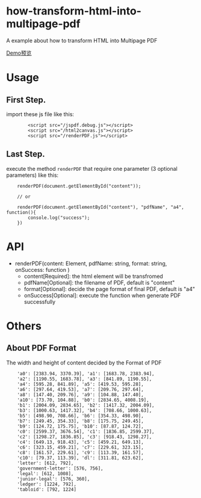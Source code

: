 # how-transform-html-into-multipage-pdf
A example about how to transform HTML into Multipage PDF

[Demo预览](http://pwcong.me/how-transform-html-into-multipage-pdf/)

# Usage
## First Step.
import these js file like this:
```
        <script src="/jspdf.debug.js"></script>
        <script src="/html2canvas.js"></script>
        <script src="/renderPDF.js"></script>

```

## Last Step.
execute the method `renderPDF` that require one parameter (3 optional parameters) like this:
```
    renderPDF(document.getElementById("content"));

    // or

    renderPDF(document.getElementById("content"), "pdfName", "a4", function(){
        console.log("success");
    })

```

# API

* renderPDF(content: Element, pdfName: string, format: string, onSuccess: function )
    * content[Required]: the html element will be transfromed
    * pdfName[Optional]: the filename of PDF, default is "content"
    * format[Optional]: decide the page format of final PDF, default is "a4"
    * onSuccess[Optional]: execute the function when generate PDF successfully 

# Others
## About PDF Format

The width and height of content decided by the Format of PDF

```
    'a0': [2383.94, 3370.39], 'a1': [1683.78, 2383.94],
    'a2': [1190.55, 1683.78], 'a3': [841.89, 1190.55],
    'a4': [595.28, 841.89], 'a5': [419.53, 595.28],
    'a6': [297.64, 419.53], 'a7': [209.76, 297.64],
    'a8': [147.40, 209.76], 'a9': [104.88, 147.40],
    'a10': [73.70, 104.88], 'b0': [2834.65, 4008.19],
    'b1': [2004.09, 2834.65], 'b2': [1417.32, 2004.09],
    'b3': [1000.63, 1417.32], 'b4': [708.66, 1000.63],
    'b5': [498.90, 708.66], 'b6': [354.33, 498.90],
    'b7': [249.45, 354.33], 'b8': [175.75, 249.45],
    'b9': [124.72, 175.75], 'b10': [87.87, 124.72],
    'c0': [2599.37, 3676.54], 'c1': [1836.85, 2599.37],
    'c2': [1298.27, 1836.85], 'c3': [918.43, 1298.27],
    'c4': [649.13, 918.43], 'c5': [459.21, 649.13],
    'c6': [323.15, 459.21], 'c7': [229.61, 323.15],
    'c8': [161.57, 229.61], 'c9': [113.39, 161.57],
    'c10': [79.37, 113.39], 'dl': [311.81, 623.62],
    'letter': [612, 792],
    'government-letter': [576, 756],
    'legal': [612, 1008],
    'junior-legal': [576, 360],
    'ledger': [1224, 792],
    'tabloid': [792, 1224]
```